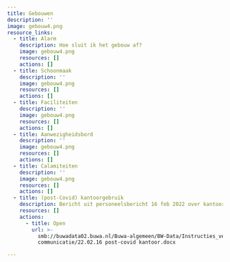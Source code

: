 ```yaml
---
title: Gebouwen
description: ''
image: gebouw4.png
resource_links:
  - title: Alarm
    description: Hoe sluit ik het gebouw af?
    image: gebouw4.png
    resources: []
    actions: []
  - title: Schoonmaak
    description: ''
    image: gebouw4.png
    resources: []
    actions: []
  - title: Faciliteiten
    description: ''
    image: gebouw4.png
    resources: []
    actions: []
  - title: Aanwezigheidsbord
    description: ''
    image: gebouw4.png
    resources: []
    actions: []
  - title: Calamiteiten
    description: ''
    image: gebouw4.png
    resources: []
    actions: []
  - title: (post-Covid) kantoorgebruik
    description: Bericht uit personeelsbericht 16 feb 2022 over kantoorgebruik na Covid
    resources: []
    actions:
      - title: Open
        url: >-
          smb://buwadata02.buwa.nl/Buwa-algemeen/BW-Data/Instructies_veldformulieren_handleidingen/Interne
          communicatie/22.02.16 post-covid kantoor.docx

---
```












